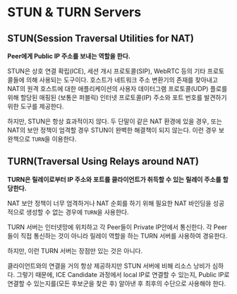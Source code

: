 # STUN & TURN Servers

## STUN(Session Traversal Utilities for NAT)

**Peer에게 Public IP 주소를 보내는 역할을 한다.**

STUN은 상호 연결 확립(ICE), 세션 개시 프로토콜(SIP), WebRTC 등의 기타 프로토콜들에 의해 사용되는 도구이다. 호스트가 네트워크 주소 변환기의 존재를 찾아내고 NAT의 원격 호스트에 대한 애플리케이션의 사용자 데이터그램 프로토콜(UDP) 플로를 위해 할당된 매핑된 (보통은 퍼블릭) 인터넷 프로토콜(IP) 주소와 포트 번호를 발견하기 위한 도구를 제공한다.

하지만, STUN은 항상 효과적이지 않다. 두 단말이 같은 NAT 환경에 있을 경우, 또는 NAT의 보안 정책이 엄격할 경우 STUN이 완벽한 해결책이 되지 않는다. 이런 경우 보완책으로 `TURN`을 이용한다.


## TURN(Traversal Using Relays around NAT)
**TURN은 릴레이로부터 IP 주소와 포트를 클라이언트가 취득할 수 있는 릴레이 주소를 할당한다.**

NAT 보안 정책이 너무 엄격하거나 NAT 순회를 하기 위해 필요한 NAT 바인딩을 성공적으로 생성할 수 없는 경우에 `TURN`을 사용한다.

TURN 서버는 인터넷망에 위치하고 각 Peer들이 Private IP안에서 통신한다. 각 Peer들이 직접 통신하는 것이 아니라 릴레이 역할을 하는 TURN 서버를 사용하여 경유한다.

하지만, 이런 TURN 서버는 장점만 있는 것은 아니다.

클라이언트와의 연결을 거의 항상 제공하지만 STUN 서버에 비해 리소스 낭비가 심하다. 그렇기 때문에, ICE Candidate 과정에서 local IP로 연결할 수 있는지, Public IP로 연결할 수 있는지를(모든 후보군을 찾은 후) 알아낸 후 최후의 수단으로 사용해야 한다.